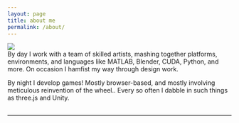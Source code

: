 ```yaml
---
layout: page
title: about me
permalink: /about/
---
```


<img class="col one right" src="/img/prof_pic.jpg">
<br/>
By day I work with a team of skilled artists, mashing together platforms, environments, and languages like MATLAB, Blender, CUDA, Python, and more. On occasion I hamfist my way through design work.

By night I develop games! Mostly browser-based, and mostly involving meticulous reinvention of the wheel.. Every so often I dabble in such things as three.js and Unity.
<br/>
<br/>
<hr/>
<br/>
<span class="contacticon center">
	<a href="mailto:rtoole13@gmail.com"><i class="fa fa-envelope-square"></i></a>
	<a href="https://github.com/rtoole13" target="_blank"><i class="fa fa-github-square"></i></a>
	<a href="https://www.linkedin.com/in/ryan-toole-0647a57a/" target="_blank"><i class="fa fa-linkedin-square"></i></a>
	<a href="https://twitter.com/RyanBri04146241" target="_blank"><i class="fa fa-twitter-square"></i></a>
</span>

